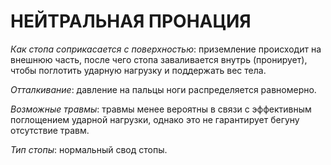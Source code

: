 # НЕЙТРАЛЬНАЯ ПРОНАЦИЯ

*Как стопа соприкасается с поверхностью*: приземление происходит на внешнюю часть, после чего стопа заваливается внутрь (пронирует), чтобы поглотить ударную нагрузку и поддержать вес тела.

*Отталкивание*: давление на пальцы ноги распределяется равномерно.

*Возможные травмы*: травмы менее вероятны в связи с эффективным поглощением ударной нагрузки, однако это не гарантирует бегуну отсутствие травм.

*Тип стопы*: нормальный свод стопы.
